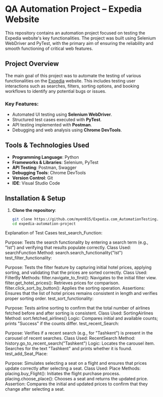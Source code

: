 # QA Automation Project – Expedia Website

This repository contains an automation project focused on testing the Expedia website's key functionalities. The project was built using Selenium WebDriver and PyTest, with the primary aim of ensuring the reliability and smooth functioning of critical web features.

## Project Overview

The main goal of this project was to automate the testing of various functionalities on the [Expedia](https://www.expedia.com) website. This includes testing user interactions such as searches, filters, sorting options, and booking workflows to identify any potential bugs or issues.

### Key Features:
- Automated UI testing using **Selenium WebDriver**.
- Structured test cases executed with **PyTest**.
- API testing implemented with **Postman**.
- Debugging and web analysis using **Chrome DevTools**.

## Tools & Technologies Used

- **Programming Language**: Python
- **Frameworks & Libraries**: Selenium, PyTest
- **API Testing**: Postman, Swagger
- **Debugging Tools**: Chrome DevTools
- **Version Control**: Git
- **IDE**: Visual Studio Code

## Installation & Setup

1. **Clone the repository**:
   ```bash
   git clone https://github.com/myen015/Expedia.com_AutomationTesting.git
   cd expedia-automation-project

Explanation of Test Cases
test_search_Function:

Purpose: Tests the search functionality by entering a search term (e.g., "Ist") and verifying that results populate correctly.
Class Used: searchFunction
Method: search.search_functionality("Ist")
test_filter_functionality:

Purpose: Tests the filter feature by capturing initial hotel prices, applying sorting, and validating that the prices are sorted correctly.
Class Used: FilterBy
Methods:
filter.navigate_to_first(): Navigates to the initial filter view.
filter.get_hotel_prices(): Retrieves prices for comparison.
filter.click_sort_by_button(): Applies the sorting operation.
Assertions: Ensures that the list of hotel prices remains consistent in length and verifies proper sorting order.
test_sort_functionality:

Purpose: Tests airline sorting to confirm that the total number of airlines fetched before and after sorting is consistent.
Class Used: SortingAirlines
Method: sort.fetched_airlines()
Logic: Compares initial and available counts; prints "Success" if the counts differ.
test_recent_Search:

Purpose: Verifies if a recent search (e.g., for "Tashkent") is present in the carousel of recent searches.
Class Used: RecentSearch
Method: history.go_to_recent_search("Tashkent")
Logic:
Locates the carousel item.
Searches for the text "Tashkent" and prints whether it is found.
test_add_Seat_Place:

Purpose: Simulates selecting a seat on a flight and ensures that prices update correctly after selecting a seat.
Class Used: Place
Methods:
placing.buy_Flight(): Initiates the flight purchase process.
placing.choose_place(): Chooses a seat and returns the updated price.
Assertion: Compares the initial and updated prices to confirm that they change after selecting a seat.
